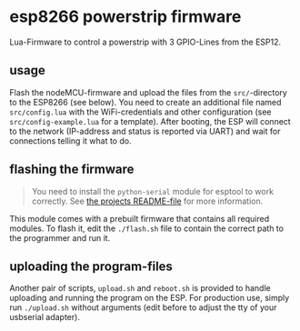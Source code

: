 # esp8266 powerstrip firmware

Lua-Firmware to control a powerstrip with 3 GPIO-Lines from the ESP12.

## usage

Flash the nodeMCU-firmware and upload the files from the `src/`-directory to the ESP8266 (see below). You need to create an additional file named `src/config.lua` with the WiFi-credentials and other configuration (see `src/config-example.lua` for a template). After booting, the ESP will connect to the network (IP-address and status is reported via UART) and wait for connections telling it what to do.

## flashing the firmware

> You need to install the `python-serial` module for esptool to work 
> correctly. See 
> [the projects README-file](https://github.com/themadinventor/esptool) 
> for more information.

This module comes with a prebuilt firmware that contains all required modules. To flash it, edit the `./flash.sh` file to contain the correct path to the programmer and run it.

## uploading the program-files

Another pair of scripts, `upload.sh` and `reboot.sh` is provided to handle uploading and running the program on the ESP. For production use, simply run `./upload.sh` without arguments (edit before to adjust the tty of your usbserial adapter).

